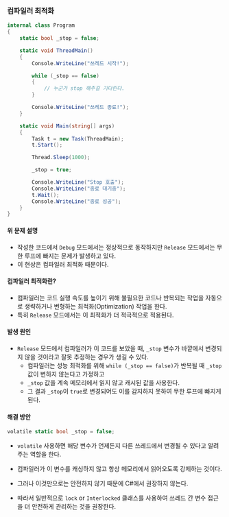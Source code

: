### 컴파일러 최적화
```C#
internal class Program
{
    static bool _stop = false;

    static void ThreadMain()
    {
        Console.WriteLine("쓰레드 시작!");

        while (_stop == false)
        {
            // 누군가 stop 해주길 기다린다.
        }

        Console.WriteLine("쓰레드 종료!");
    }

    static void Main(string[] args)
    {
        Task t = new Task(ThreadMain);
        t.Start();

        Thread.Sleep(1000);

        _stop = true;

        Console.WriteLine("Stop 호출");
        Console.WriteLine("종료 대기중");
        t.Wait();
        Console.WriteLine("종료 성공");
    }
}
```

#### 위 문제 설명
- 작성한 코드에서 `Debug` 모드에서는 정상적으로 동작하지만 `Release` 모드에서는 무한 루프에 빠지는 문제가 발생하고 있다.
- 이 현상은 컴파일러 최적화 때문이다.

#### 컴파일러 최적화란?
- 컴파일러는 코드 실행 속도를 높이기 위해 불필요한 코드나 반복되는 작업을 자동으로 생략하거나 변형하는 최적화(Optimization) 작업을 한다.
- 특히 `Release` 모드에서는 이 최적화가 더 적극적으로 적용된다.

#### 발생 원인
- `Release` 모드에서 컴파일러가 이 코드를 보았을 때, `_stop` 변수가 바깥에서 변경되지 않을 것이라고 잘못 추정하는 경우가 생길 수 있다.
  - 컴파일러는 성능 최적화를 위해 `while (_stop == false)`가 반복될 때 `_stop` 값이 변하지 않는다고 가정하고
  - `_stop` 값을 계속 메모리에서 읽지 않고 캐시된 값을 사용한다.
  - 그 결과 `_stop`이 `true`로 변경되어도 이를 감지하지 못하여 무한 루프에 빠지게 된다.
 
#### 해결 방안
```C#
volatile static bool _stop = false;
```
- `volatile` 사용하면 해당 변수가 언제든지 다른 쓰레드에서 변경될 수 있다고 알려주는 역할을 한다.
- 컴파일러가 이 변수를 캐싱하지 않고 항상 메모리에서 읽어오도록 강제하는 것이다.
- 그러나 이것만으로는 안전하지 않기 때문에 C#에서 권장하지 않는다.

- 따라서 일반적으로 `lock` or `Interlocked` 클래스를 사용하여 쓰레드 간 변수 접근을 더 안전하게 관리하는 것을 권장한다.
